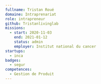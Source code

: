 ```yaml
---
fullname: Tristan Roué
domaine: Intraprenariat
role: intrapreneur
github: Tristanlivinglab
missions:
  - start: 2020-11-03
    end: 2021-01-12
    status: admin
    employer: Institut national du cancer
startups:
  - inca
badges:
  - segur
competences:
  - Gestion de Produit
---
```

